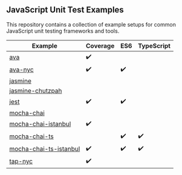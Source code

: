 ## JavaScript Unit Test Examples
This repository contains a collection of example setups for common JavaScript unit testing frameworks and tools.

|Example|Coverage|ES6|TypeScript|
|---|---|---|---|
|[ava](https://github.com/Wedvich/js-unit-test-examples/tree/master/ava)|:heavy_check_mark:|||
|[ava-nyc](https://github.com/Wedvich/js-unit-test-examples/tree/master/ava-nyc)|:heavy_check_mark:|:heavy_check_mark:||
|[jasmine](https://github.com/Wedvich/js-unit-test-examples/tree/master/jasmine)||||
|[jasmine-chutzpah](https://github.com/Wedvich/js-unit-test-examples/tree/master/jasmine-chutzpah)||||
|[jest](https://github.com/Wedvich/js-unit-test-examples/tree/master/jest)|:heavy_check_mark:|:heavy_check_mark:||
|[mocha-chai](https://github.com/Wedvich/js-unit-test-examples/tree/master/mocha-chai)||||
|[mocha-chai-istanbul](https://github.com/Wedvich/js-unit-test-examples/tree/master/mocha-chai-istanbul)|:heavy_check_mark:|||
|[mocha-chai-ts](https://github.com/Wedvich/js-unit-test-examples/tree/master/mocha-chai-ts)||:heavy_check_mark:|:heavy_check_mark:|
|[mocha-chai-ts-istanbul](https://github.com/Wedvich/js-unit-test-examples/tree/master/mocha-chai-ts-istanbul)|:heavy_check_mark:|:heavy_check_mark:|:heavy_check_mark:|
|[tap-nyc](https://github.com/Wedvich/js-unit-test-examples/tree/master/tap-nyc)|:heavy_check_mark:|||
